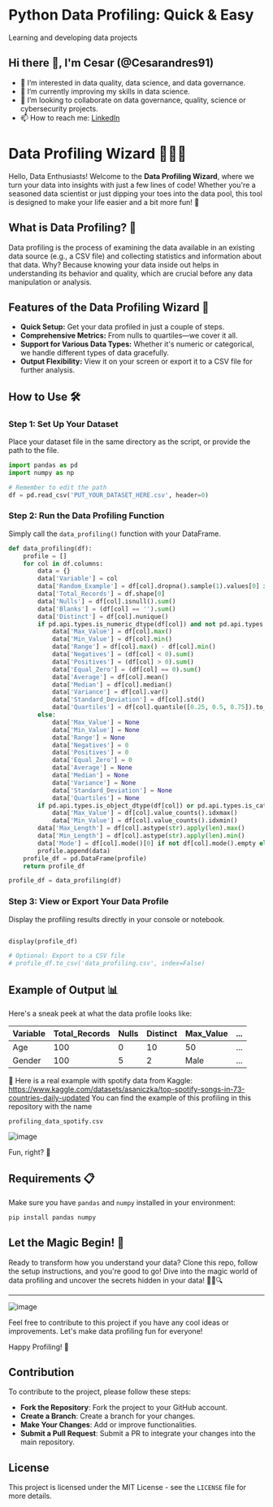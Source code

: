 # Python Data Profiling: Quick & Easy
Learning and developing data projects

## Hi there 👋, I'm Cesar (@Cesarandres91)

- 👀 I’m interested in data quality, data science, and data governance.
- 🌱 I’m currently improving my skills in data science.
- 💞️ I’m looking to collaborate on data governance, quality, science or cybersecurity projects.
- 📫 How to reach me: [LinkedIn](https://www.linkedin.com/in/andreschile/)


# Data Profiling Wizard 🧙‍♂️✨

Hello, Data Enthusiasts! Welcome to the **Data Profiling Wizard**, where we turn your data into insights with just a few lines of code! Whether you're a seasoned data scientist or just dipping your toes into the data pool, this tool is designed to make your life easier and a bit more fun! 🎉

## What is Data Profiling? 🤔

Data profiling is the process of examining the data available in an existing data source (e.g., a CSV file) and collecting statistics and information about that data. Why? Because knowing your data inside out helps in understanding its behavior and quality, which are crucial before any data manipulation or analysis.

## Features of the Data Profiling Wizard 🚀

- **Quick Setup:** Get your data profiled in just a couple of steps.
- **Comprehensive Metrics:** From nulls to quartiles—we cover it all.
- **Support for Various Data Types:** Whether it's numeric or categorical, we handle different types of data gracefully.
- **Output Flexibility:** View it on your screen or export it to a CSV file for further analysis.

## How to Use 🛠

### Step 1: Set Up Your Dataset
   Place your dataset file in the same directory as the script, or provide the path to the file.
   ```python
   import pandas as pd
   import numpy as np
   
   # Remember to edit the path
   df = pd.read_csv('PUT_YOUR_DATASET_HERE.csv', header=0)
   ```

### Step 2: Run the Data Profiling Function
   Simply call the `data_profiling()` function with your DataFrame.
   ```python
   def data_profiling(df):
       profile = []
       for col in df.columns:
           data = {}
           data['Variable'] = col
           data['Random_Example'] = df[col].dropna().sample(1).values[0] if not df[col].dropna().empty else None
           data['Total_Records'] = df.shape[0]
           data['Nulls'] = df[col].isnull().sum()
           data['Blanks'] = (df[col] == '').sum()
           data['Distinct'] = df[col].nunique()
           if pd.api.types.is_numeric_dtype(df[col]) and not pd.api.types.is_bool_dtype(df[col]):
               data['Max_Value'] = df[col].max()
               data['Min_Value'] = df[col].min()
               data['Range'] = df[col].max() - df[col].min()
               data['Negatives'] = (df[col] < 0).sum()
               data['Positives'] = (df[col] > 0).sum()
               data['Equal_Zero'] = (df[col] == 0).sum()
               data['Average'] = df[col].mean()
               data['Median'] = df[col].median()
               data['Variance'] = df[col].var()
               data['Standard_Deviation'] = df[col].std()
               data['Quartiles'] = df[col].quantile([0.25, 0.5, 0.75]).to_dict()
           else:
               data['Max_Value'] = None
               data['Min_Value'] = None
               data['Range'] = None
               data['Negatives'] = 0
               data['Positives'] = 0
               data['Equal_Zero'] = 0
               data['Average'] = None
               data['Median'] = None
               data['Variance'] = None
               data['Standard_Deviation'] = None
               data['Quartiles'] = None
           if pd.api.types.is_object_dtype(df[col]) or pd.api.types.is_categorical_dtype(df[col]):
               data['Max_Value'] = df[col].value_counts().idxmax()
               data['Min_Value'] = df[col].value_counts().idxmin()
           data['Max_Length'] = df[col].astype(str).apply(len).max()
           data['Min_Length'] = df[col].astype(str).apply(len).min()
           data['Mode'] = df[col].mode()[0] if not df[col].mode().empty else None
           profile.append(data)
       profile_df = pd.DataFrame(profile)
       return profile_df
   
   profile_df = data_profiling(df)
   ```

### Step 3: View or Export Your Data Profile

   Display the profiling results directly in your console or notebook.
   ```python
   
   display(profile_df)

  # Optional: Export to a CSV file
  # profile_df.to_csv('data_profiling.csv', index=False)
   ```
## Example of Output 📊

Here's a sneak peek at what the data profile looks like:

| Variable        | Total_Records | Nulls | Distinct | Max_Value | ... |
|-----------------|---------------|-------|----------|-----------|-----|
| Age             | 100           | 0     | 10       | 50        | ... |
| Gender          | 100           | 5     | 2        | Male      | ... |

🚀 Here is a real example with spotify data from Kaggle: https://www.kaggle.com/datasets/asaniczka/top-spotify-songs-in-73-countries-daily-updated
You can find the example of this profiling in this repository with the name 
```
profiling_data_spotify.csv
```


![image](https://github.com/Cesarandres91/Data_profiling_fastandeasy_python/assets/102868086/1af2a3ce-3c72-4f1e-882f-1764c2e64d50)



Fun, right? 🎈

## Requirements 📋

Make sure you have `pandas` and `numpy` installed in your environment:

```bash
pip install pandas numpy
```

## Let the Magic Begin! 🌟

Ready to transform how you understand your data? Clone this repo, follow the setup instructions, and you're good to go! Dive into the magic world of data profiling and uncover the secrets hidden in your data! 🧙‍♂️🔍

---

![image](https://github.com/Cesarandres91/Python-Data-Profiling-Quick-Easy/assets/102868086/57f38228-891e-49d9-857c-d3779e866c84)


Feel free to contribute to this project if you have any cool ideas or improvements. Let's make data profiling fun for everyone!

Happy Profiling! 🎉


## Contribution
To contribute to the project, please follow these steps:
- **Fork the Repository**: Fork the project to your GitHub account.
- **Create a Branch**: Create a branch for your changes.
- **Make Your Changes**: Add or improve functionalities.
- **Submit a Pull Request**: Submit a PR to integrate your changes into the main repository.

## License
This project is licensed under the MIT License - see the `LICENSE` file for more details.


